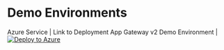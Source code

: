 # **Demo Environments**

Azure Service | Link to Deployment
App Gateway v2 Demo Environment | [![Deploy to Azure](https://aka.ms/deploytoazurebutton)](https://portal.azure.com/#create/Microsoft.Template/uri/https%3A%2F%2Fraw.githubusercontent.com%2FJayWitt%2FDemoEnvironments%2Fmaster%2FAppGateway.json)
